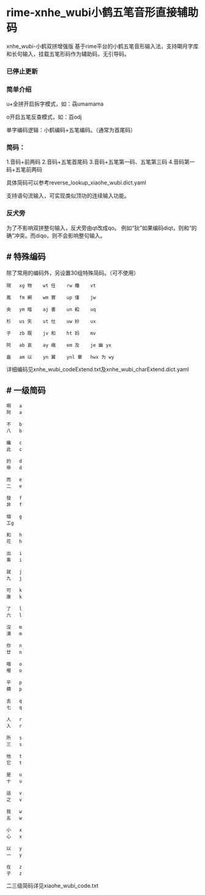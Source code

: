 # rime-xnhe_wubi小鹤五笔音形直接辅助码
xnhe_wubi-小鹤双拼增强版
基于rime平台的小鹤五笔音形输入法，支持朙月字库和长句输入，挂载五笔形码作为辅助码，无引导码。

### 已停止更新

###  简单介绍

u+全拼开启拆字模式，如：骉umamama

o开启五笔反查模式，如：百odj

单字编码逻辑：小鹤编码+五笔编码。（通常为首尾码）

### 简码：
1.音码+前两码
2.音码+五笔首尾码
3.音码+五笔第一码、五笔第三码
4.音码第一码+五笔前两码

具体简码可以参考reverse_lookup_xiaohe_wubi.dict.yaml

支持语句流输入，可实现类似顶功的连续输入功能。

### 反犬旁
为了不影响双拼整句输入，反犬旁由qt改成qo。
例如“狄”如果编码diqt，则和“的确”冲突。而diqo，则不会影响整句输入。

## #  特殊编码

除了常用的编码外，另设置30组特殊简码。（可不使用）

    現	xg 物	wt 任	rw 種	vt

    鳳	fm 網	wm 實	up 僅	jw

    央	ym 暗	aj 書	un 殺	uq

    杉	us 矢	ut 仕	uw 紗	ux

    子	zb 既	jv 和	ht 妈	mv

    阿	ab 哀	ay 峨	em 及	je 幽 yx

    盎	am 以	yn 翼	ynl 華	hwx 为 wy

详细编码见xnhe_wubi_codeExtend.txt及xnhe_wubi_charExtend.dict.yaml

## #  一级简码

    啊	a
    阿	a

    不	b
    八	b

    纔	c
    此	c

    的	d
    帝	d

    而	e
    二	e

    發	f
    非	f

    個	g
    工g

    和	h
    花	h

    出	i
    乘	i

    就	j
    九	j

    可	k
    康	k

    了	l
    六	l

    沒	m
    漠	m

    你	n
    廿	n

    哦	o
    喔	o

    平	p
    蘋	p

    去	q
    七	q

    人	r
    入	r

    所	s
    三	s

    他	t
    它	t

    是	u
    十	u

    這	v
    之	v

    我	w
    五	w

    小	x
    心	x

    以	y
    一	y

    在	z
    子	z

二三级简码详见xiaohe_wubi_code.txt
